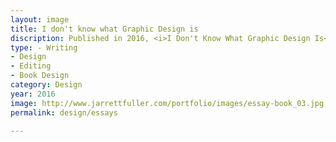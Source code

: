 ```yaml
---
layout: image
title: I don't know what Graphic Design is
discription: Published in 2016, <i>I Don't Know What Graphic Design Is</i>, is a collection of my essays on design, culture, and technology from the last five years. Ranging from criticism, book reviews, and theoretical texts, this book captures my thinking on design and uncovers the common themes that I've returned to again and again. Printed in black and white, using only Helvetica, the simple layout emphasizes the print-on-demand form while also putting the words first.
type: - Writing
- Design
- Editing
- Book Design
category: Design
year: 2016
image: http://www.jarrettfuller.com/portfolio/images/essay-book_03.jpg
permalink: design/essays

---
```

